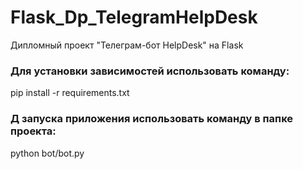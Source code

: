 # Flask_Dp_TelegramHelpDesk
Дипломный проект "Телеграм-бот HelpDesk" на Flask


### Для установки зависимостей использовать команду:
pip install -r requirements.txt

### Д запуска приложения использовать команду в папке проекта:
python bot/bot.py
